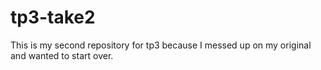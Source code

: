 # tp3-take2
This is my second repository for tp3 because I messed up on my original and wanted to start over.
